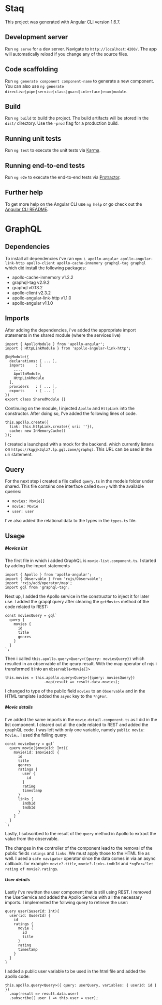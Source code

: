 # Staq

This project was generated with [Angular CLI](https://github.com/angular/angular-cli) version 1.6.7.

## Development server

Run `ng serve` for a dev server. Navigate to `http://localhost:4200/`. The app will automatically reload if you change any of the source files.

## Code scaffolding

Run `ng generate component component-name` to generate a new component. You can also use `ng generate directive|pipe|service|class|guard|interface|enum|module`.

## Build

Run `ng build` to build the project. The build artifacts will be stored in the `dist/` directory. Use the `-prod` flag for a production build.

## Running unit tests

Run `ng test` to execute the unit tests via [Karma](https://karma-runner.github.io).

## Running end-to-end tests

Run `ng e2e` to execute the end-to-end tests via [Protractor](http://www.protractortest.org/).

## Further help

To get more help on the Angular CLI use `ng help` or go check out the [Angular CLI README](https://github.com/angular/angular-cli/blob/master/README.md).



# GraphQL

## Dependencies

To install all dependencies i've ran 
`npm i apollo-angular apollo-angular-link-http apollo-client apollo-cache-inmemory graphql-tag graphql`
which did install the following packages:

+ apollo-cache-inmemory v1.2.2
+ graphql-tag v2.9.2
+ graphql v0.13.2
+ apollo-client v2.3.2
+ apollo-angular-link-http v1.1.0
+ apollo-angular v1.1.0

## Imports

After adding the dependencies, i've added the appropriate import statements in the shared module (where the services live)

```
import { ApolloModule } from 'apollo-angular';
import { HttpLinkModule } from 'apollo-angular-link-http';
```

```
@NgModule({
  declarations: [ ... ],
  imports     : [
    ...,
    ApolloModule,
    HttpLinkModule
  ],
  providers   : [ ... ],
  exports     : [ ... ]
})
export class SharedModule {}
```

Continuing on the module, I injected `Apollo` and `HttpLink` into the constructor. After doing so, I've added the following lines of code.

```
this.apollo.create({
  link: this.httpLink.create({ uri: ''}),
  cache: new InMemoryCache()
});
```

I created a launchpad with a mock for the backend. which currently listens on `https://kqpjk3qlz7.lp.gql.zone/graphql`. 
This URL can be used in the uri statement.

## Query

For the next step i created a file called `query.ts` in the models folder under shared. 
This file contains one interface called `Query` with the available queries: 

- `movies: Movie[]`
- `movie: Movie`
- `user: user`

I've also added the relational data to the types in the `types.ts` file.

## Usage

##### Movies list

The first file in which i added GraphQL is `movie-list.component.ts`. I started by adding the import statements

```
import { Apollo } from 'apollo-angular';
import { Observable } from 'rxjs/Observable';
import 'rxjs/add/operator/map';
import gql from 'graphql-tag';
```

Next up, I added the Apollo service in the constructor to inject it for later use. I added the grapql query after clearing the `getMovies` method of the code related to REST:

```
const moviesQuery = gql`
  query {
    movies {
      id
      title
      genres
    }
  }
`;
```

Then i called `this.apollo.query<Query>({query: moviesQuery})` which resulted in an observable of the qeury result. With the map operator of rxjs i transformed it into an `Observable<Movie[]>`

``` 
this.movies = this.apollo.query<Query>({query: moviesQuery})
                  .map(result => result.data.movies);
```

I changed to type of the public field `movies` to an `Observable` and in the HTML template i added the `async` key to the `*ngFor`.


##### Movie details

I've added the same imports in the `movie-detail.component.ts` as I did in the list component. I cleared out all the code related to REST and added the graphQL code. I was left with only one variable, namely `public movie: Movie;`. I used the folling query:

```
const movieQuery = gql`
  query movie($movieId: Int){
    movie(id: $movieId) {
      id
      title
      genres
      ratings {
        user {
          id
        }
        rating
        timestamp
      }
      links {
        imdbId
        tmdbId
      }
    }
  }
`;
```

Lastly, I subscribed to the result of the `query` method in Apollo to extract the value from the observable. 

The changes in the controller of the component lead to the removal of the public fields `ratings` and `links`. We must apply those to the HTML file as well. I used a `safe navigator` operator since the data comes in via an async callback. for example: `movie?.title`, `movie?.links.imdbId` and `*ngFor="let rating of movie?.ratings`.

##### User details

Lastly i've rewitten the user component that is still using REST. I removed the UserService and added the Apollo Service with all the necessary imports.
I implemented the follwing query to retrieve the user:

```
query user($userId: Int){
  user(id: $userId) {
    id
    ratings {
      movie {
        id
        title
      }
      rating
      timestamp
    }
  }
}
```

I added a public user variable to be used in the html file and added the apollo code:

```
this.apollo.query<Query>({ query: userQuery, variables: { userId: id } })
  .map(result => result.data.user)
  .subscribe(( user ) => this.user = user);
```
